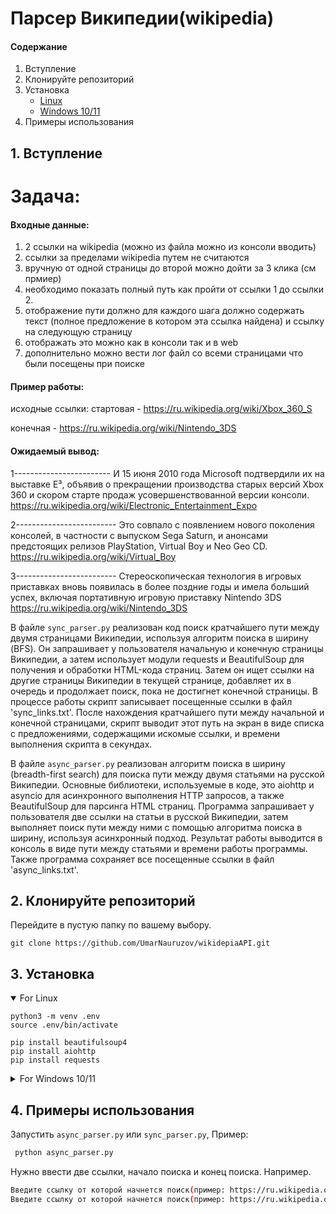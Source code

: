 # Парсер Википедии(wikipedia)

#### Содержание
1. Вступление
2. Клонируйте репозиторий
3. Установка
    - [Linux](#3-Установка)
    - [Windows 10/11](#3-Установка) 
4. Примеры использования

## 1. Вступление

# Задача:
#### Входные данные:
1) 2 ссылки на wikipedia (можно из файла можно из консоли вводить)
2) ссылки за пределами wikipedia путем не считаются
3) вручную от одной страницы до второй можно дойти за 3 клика (см прмиер)
4) необходимо показать полный путь как пройти от ссылки 1 до ссылки 2.
5) отображение пути должно для каждого шага должно содержать текст (полное предложение в котором эта ссылка найдена) и ссылку на следующую страницу
6) отображать это можно как в консоли так и в web
7) дополнительно можно вести лог файл со всеми страницами что были посещены при поиске

#### Пример работы:

исходные ссылки: стартовая - https://ru.wikipedia.org/wiki/Xbox_360_S
               
конечная - https://ru.wikipedia.org/wiki/Nintendo_3DS

#### Ожидаемый вывод:

1------------------------
И 15 июня 2010 года Microsoft подтвердили их на выставке E³, объявив о прекращении производства старых версий Xbox 360 и скором старте продаж усовершенствованной версии консоли.
https://ru.wikipedia.org/wiki/Electronic_Entertainment_Expo

2-------------------------
Это совпало с появлением нового поколения консолей, в частности с выпуском Sega Saturn, и анонсами предстоящих релизов PlayStation, Virtual Boy и Neo Geo CD.
https://ru.wikipedia.org/wiki/Virtual_Boy

3-------------------------
Стереоскопическая технология в игровых приставках вновь появилась в более поздние годы и имела больший успех, включая портативную игровую приставку Nintendo 3DS
https://ru.wikipedia.org/wiki/Nintendo_3DS


В файле `sync_parser.py` реализован код поиск кратчайшего пути между двумя страницами Википедии, используя алгоритм поиска в ширину (BFS). Он запрашивает у пользователя начальную и конечную страницы Википедии, а затем использует модули requests и BeautifulSoup для получения и обработки HTML-кода страниц. Затем он ищет ссылки на другие страницы Википедии в текущей странице, добавляет их в очередь и продолжает поиск, пока не достигнет конечной страницы. В процессе работы скрипт записывает посещенные ссылки в файл 'sync_links.txt'. После нахождения кратчайшего пути между начальной и конечной страницами, скрипт выводит этот путь на экран в виде списка с предложениями, содержащими искомые ссылки, и времени выполнения скрипта в секундах.

В файле `async_parser.py` реализован алгоритм поиска в ширину (breadth-first search) для поиска пути между двумя статьями на русской Википедии. Основные библиотеки, используемые в коде, это aiohttp и asyncio для асинхронного выполнения HTTP запросов, а также BeautifulSoup для парсинга HTML страниц. Программа запрашивает у пользователя две ссылки на статьи в русской Википедии, затем выполняет поиск пути между ними с помощью алгоритма поиска в ширину, используя асинхронный подход. Результат работы выводится в консоль в виде пути между статьями и времени работы программы. Также программа сохраняет все посещенные ссылки в файл 'async_links.txt'.
## 2. Клонируйте репозиторий

Перейдите в пустую папку по вашему выбору.

```git clone https://github.com/UmarNauruzov/wikidepiaAPI.git```


## 3. Установка
<details open>
<summary>For Linux</summary>

```shell
python3 -m venv .env
source .env/bin/activate

pip install beautifulsoup4
pip install aiohttp
pip install requests
```
</details>

<details>
<summary> For Windows 10/11</summary>

```shell
python -m venv .env
.env\Scripts\activate

pip install beautifulsoup4
pip install aiohttp
pip install requests
```
</details>

## 4. Примеры использования

Запустить `async_parser.py` или `sync_parser.py`, Пример:

   ```bash
    python async_parser.py
   ```

Нужно ввести две ссылки, начало поиска и конец поиска. Например.

   ```bash
   Введите ссылку от которой начнется поиск(пример: https://ru.wikipedia.org/wiki/Xbox_360_S): https://ru.wikipedia.org/wiki/Xbox_360_S
   Введите ссылку от которой начнется поиск(пример: https://ru.wikipedia.org/wiki/Nintendo_3DS): https://ru.wikipedia.org/wiki/RadioShack
   ```